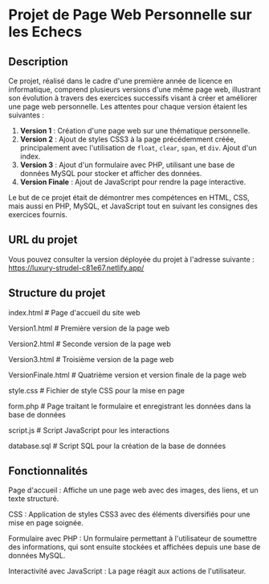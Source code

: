 # Projet de Page Web Personnelle sur les Echecs

## Description

Ce projet, réalisé dans le cadre d'une première année de licence en informatique, comprend plusieurs versions d'une même page web, illustrant son évolution à travers des exercices successifs visant à créer et améliorer une page web personnelle. Les attentes pour chaque version étaient les suivantes :

1. **Version 1** : Création d'une page web sur une thématique personnelle.
2. **Version 2** : Ajout de styles CSS3 à la page précédemment créée, principalement avec l'utilisation de `float`, `clear`, `span`, et `div`. Ajout d'un index.
3. **Version 3** : Ajout d'un formulaire avec PHP, utilisant une base de données MySQL pour stocker et afficher des données.
4. **Version Finale** : Ajout de JavaScript pour rendre la page interactive.

Le but de ce projet était de démontrer mes compétences en HTML, CSS, mais aussi en PHP, MySQL, et JavaScript tout en suivant les consignes des exercices fournis.

## URL du projet

Vous pouvez consulter la version déployée du projet à l'adresse suivante :  
https://luxury-strudel-c81e67.netlify.app/

## Structure du projet

index.html # Page d'accueil du site web

Version1.html # Première version de la page web

Version2.html # Seconde version de la page web

Version3.html # Troisième version de la page web

VersionFinale.html # Quatrième version et version finale de la page web

style.css # Fichier de style CSS pour la mise en page

form.php # Page traitant le formulaire et enregistrant les données dans la base de données

script.js # Script JavaScript pour les interactions

database.sql # Script SQL pour la création de la base de données

## Fonctionnalités

Page d'accueil : Affiche un une page web avec des images, des liens, et un texte structuré.

CSS : Application de styles CSS3 avec des éléments diversifiés pour une mise en page soignée.

Formulaire avec PHP : Un formulaire permettant à l'utilisateur de soumettre des informations, qui sont ensuite stockées et affichées depuis une base de données MySQL.

Interactivité avec JavaScript : La page réagit aux actions de l'utilisateur.


